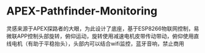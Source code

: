 # APEX-Pathfinder-Monitoring
灵感来源于APEX探路者的大眼，为此设计了底座，基于ESP8266物联网控制，易微联APP控制头部旋转，俯仰运动，旋转使用减速电机皮带传动带动，俯仰使用直线电机（有助于平稳抬头），头部内可以结合wifi监控，蓝牙音响，禁止商用
